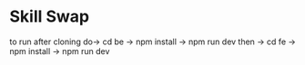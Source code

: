 # Skill Swap

to run after cloning do-> cd be -> npm install -> npm run dev
then -> cd fe -> npm install -> npm run dev